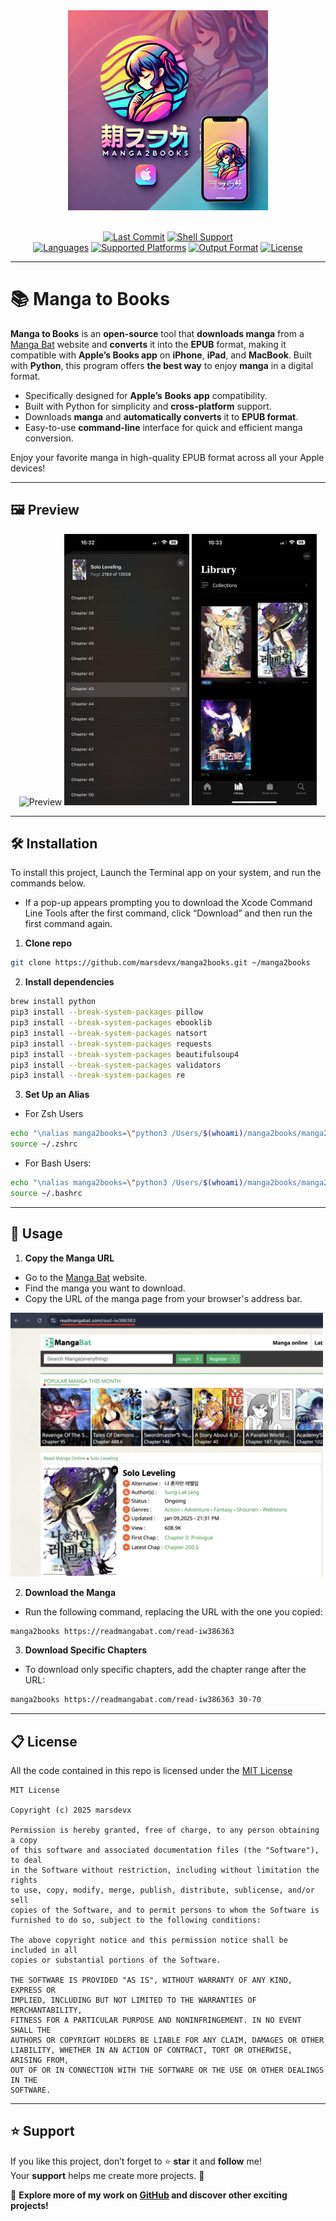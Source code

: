 <div align="center">
  <img src="imgs/logo.jpg" width="320px" alt="Manga to Books">
</div>

<br>

<div align="center">

  [![Last Commit](https://custom-icon-badges.demolab.com/github/last-commit/marsdevx/manga2books?logoColor=white&labelColor=2C2C2C&label=Last%20Commit&color=8A2BE2&logo=mark-github)](https://github.com/marsdevx/manga2books/commits/main "Last Commit")
  [![Shell Support](https://custom-icon-badges.demolab.com/static/v1?logoColor=white&labelColor=2C2C2C&label=Shell&message=Zsh%20%7C%20Bash&color=D32F2F&logo=gnu-bash)](https://github.com/marsdevx/manga2books "Shell Support")
  <br>
  [![Languages](https://custom-icon-badges.demolab.com/static/v1?logoColor=white&labelColor=2C2C2C&label=Languages&message=Python%203.13&color=748ADB&logo=file-code)](https://github.com/marsdevx/manga2books "Languages")
  [![Supported Platforms](https://custom-icon-badges.demolab.com/static/v1?logoColor=white&labelColor=2C2C2C&label=Platform&message=iPhone%20%7C%20iPad%20%7C%20MacBook&color=F47F42&logo=apple)](https://github.com/marsdevx/manga2books "Supported Platforms")
  [![Output Format](https://custom-icon-badges.demolab.com/static/v1?logoColor=white&labelColor=2C2C2C&label=Output%20Format&message=EPUB&color=009688&logo=book)](https://github.com/marsdevx/manga2books "Output Format")
  [![License](https://custom-icon-badges.demolab.com/static/v1?logoColor=white&labelColor=2C2C2C&label=License&message=MIT&color=00C853&logo=law)](https://github.com/marsdevx/manga2books/blob/main/LICENSE "License")

</div>

---

# 📚 Manga to Books

**Manga to Books** is an **open-source** tool that **downloads manga** from a [Manga Bat](https://www.mangabats.com/) website and **converts** it into the **EPUB** format, making it compatible with **Apple’s Books app** on **iPhone**, **iPad**, and **MacBook**. Built with **Python**, this program offers **the best way** to enjoy **manga** in a digital format.

* Specifically designed for **Apple’s** **Books** **app** compatibility.
* Built with Python for simplicity and **cross-platform** support.
* Downloads **manga** and **automatically converts** it to **EPUB format**.
* Easy-to-use **command-line** interface for quick and efficient manga conversion.

Enjoy your favorite manga in high-quality EPUB format across all your Apple devices!

---

## 🖼️ Preview

<p align="center">
  <img src="imgs/preview1.PNG" alt="Preview" width="200">
  <img src="imgs/preview2.PNG" alt="Preview" width="200">
  <img src="imgs/preview3.PNG" alt="Preview" width="200">
</p>

---

## 🛠️ Installation

To install this project, Launch the Terminal app on your system, and run the commands below. <br>
  - If a pop-up appears prompting you to download the Xcode Command Line Tools after the first command, click “Download” and then run the first command again.

1. **Clone repo**
```bash
git clone https://github.com/marsdevx/manga2books.git ~/manga2books
```

2. **Install dependencies**
```bash
brew install python
pip3 install --break-system-packages pillow
pip3 install --break-system-packages ebooklib
pip3 install --break-system-packages natsort
pip3 install --break-system-packages requests
pip3 install --break-system-packages beautifulsoup4
pip3 install --break-system-packages validators
pip3 install --break-system-packages re
```

3. **Set Up an Alias**

- For Zsh Users
```bash
echo "\nalias manga2books=\"python3 /Users/$(whoami)/manga2books/manga2books.py\"" >> ~/.zshrc
source ~/.zshrc
```

- For Bash Users:
```bash
echo "\nalias manga2books=\"python3 /Users/$(whoami)/manga2books/manga2books.py\"" >> ~/.bashrc
source ~/.bashrc
```

---

## 🚀 Usage

1. **Copy the Manga URL**

- Go to the [Manga Bat](https://h.mangabat.com/) website.
- Find the manga you want to download.
- Copy the URL of the manga page from your browser's address bar.

<img src="imgs/solo-leveling.jpeg" width="500px" alt="Solo Leveling">

<br>

2. **Download the Manga**
* Run the following command, replacing the URL with the one you copied:

```bash
manga2books https://readmangabat.com/read-iw386363
```

3. **Download Specific Chapters**
* To download only specific chapters, add the chapter range after the URL:

```bash
manga2books https://readmangabat.com/read-iw386363 30-70
```

---

## 📋 License

All the code contained in this repo is licensed under the [MIT License](LICENSE)

```
MIT License

Copyright (c) 2025 marsdevx

Permission is hereby granted, free of charge, to any person obtaining a copy
of this software and associated documentation files (the "Software"), to deal
in the Software without restriction, including without limitation the rights
to use, copy, modify, merge, publish, distribute, sublicense, and/or sell
copies of the Software, and to permit persons to whom the Software is
furnished to do so, subject to the following conditions:

The above copyright notice and this permission notice shall be included in all
copies or substantial portions of the Software.

THE SOFTWARE IS PROVIDED "AS IS", WITHOUT WARRANTY OF ANY KIND, EXPRESS OR
IMPLIED, INCLUDING BUT NOT LIMITED TO THE WARRANTIES OF MERCHANTABILITY,
FITNESS FOR A PARTICULAR PURPOSE AND NONINFRINGEMENT. IN NO EVENT SHALL THE
AUTHORS OR COPYRIGHT HOLDERS BE LIABLE FOR ANY CLAIM, DAMAGES OR OTHER
LIABILITY, WHETHER IN AN ACTION OF CONTRACT, TORT OR OTHERWISE, ARISING FROM,
OUT OF OR IN CONNECTION WITH THE SOFTWARE OR THE USE OR OTHER DEALINGS IN THE
SOFTWARE.
```
---

## ⭐ Support

If you like this project, don’t forget to ⭐ **star** it and **follow** me!  
Your **support** helps me create more projects. 🚀  

🔗 **Explore more of my work on [GitHub](https://github.com/marsdevx?tab=repositories) and discover other exciting projects!**